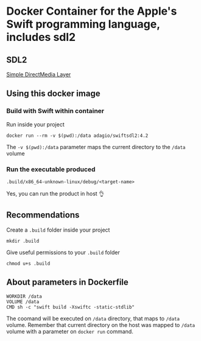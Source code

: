 # Docker Container for the Apple's Swift programming language, includes sdl2

## SDL2

[Simple DirectMedia Layer](https://www.libsdl.org/download-2.0.php)

## Using this docker image

### Build with Swift within container

Run inside your project

    docker run --rm -v $(pwd):/data adagio/swiftsdl2:4.2

The `-v $(pwd):/data` parameter maps the current directory to the `/data` volume

### Run the executable produced

    .build/x86_64-unknown-linux/debug/<target-name>

Yes, you can run the product in host 👌

## Recommendations

Create a `.build` folder inside your project

    mkdir .build

Give useful permissions to your `.build` folder

    chmod u+s .build

## About parameters in Dockerfile

    WORKDIR /data  
    VOLUME /data  
    CMD sh -c "swift build -Xswiftc -static-stdlib"

The coomand will be executed on `/data` directory, that maps to `/data` volume.
Remember that current directory on the host was mapped to `/data` volume with a parameter on `docker run` command.
